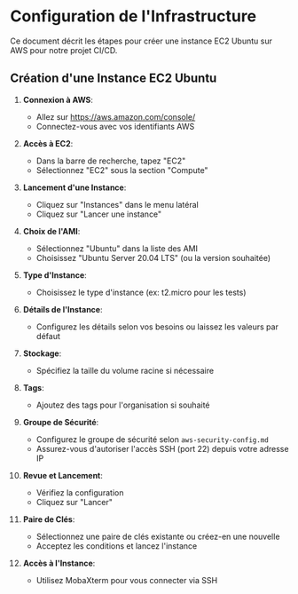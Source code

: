 # Configuration de l'Infrastructure

Ce document décrit les étapes pour créer une instance EC2 Ubuntu sur AWS pour notre projet CI/CD.

## Création d'une Instance EC2 Ubuntu

1. **Connexion à AWS**:
   - Allez sur https://aws.amazon.com/console/
   - Connectez-vous avec vos identifiants AWS

2. **Accès à EC2**:
   - Dans la barre de recherche, tapez "EC2"
   - Sélectionnez "EC2" sous la section "Compute"

3. **Lancement d'une Instance**:
   - Cliquez sur "Instances" dans le menu latéral
   - Cliquez sur "Lancer une instance"

4. **Choix de l'AMI**:
   - Sélectionnez "Ubuntu" dans la liste des AMI
   - Choisissez "Ubuntu Server 20.04 LTS" (ou la version souhaitée)

5. **Type d'Instance**:
   - Choisissez le type d'instance (ex: t2.micro pour les tests)

6. **Détails de l'Instance**:
   - Configurez les détails selon vos besoins ou laissez les valeurs par défaut

7. **Stockage**:
   - Spécifiez la taille du volume racine si nécessaire

8. **Tags**:
   - Ajoutez des tags pour l'organisation si souhaité

9. **Groupe de Sécurité**:
   - Configurez le groupe de sécurité selon `aws-security-config.md`
   - Assurez-vous d'autoriser l'accès SSH (port 22) depuis votre adresse IP

10. **Revue et Lancement**:
    - Vérifiez la configuration
    - Cliquez sur "Lancer"

11. **Paire de Clés**:
    - Sélectionnez une paire de clés existante ou créez-en une nouvelle
    - Acceptez les conditions et lancez l'instance

12. **Accès à l'Instance**:
    - Utilisez MobaXterm pour vous connecter via SSH

